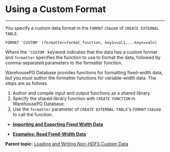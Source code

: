 # Using a Custom Format
---

You specify a custom data format in the `FORMAT` clause of `CREATE EXTERNAL TABLE`.

```
FORMAT 'CUSTOM' (formatter=format_function, key1=val1,...keyn=valn)

```

Where the `'CUSTOM'` keyword indicates that the data has a custom format and `formatter` specifies the function to use to format the data, followed by comma-separated parameters to the formatter function.

WarehousePG Database provides functions for formatting fixed-width data, but you must author the formatter functions for variable-width data. The steps are as follows.

1.  Author and compile input and output functions as a shared library.
2.  Specify the shared library function with `CREATE FUNCTION` in WarehousePG Database.
3.  Use the `formatter` parameter of `CREATE EXTERNAL TABLE`'s `FORMAT` clause to call the function.

-   **[Importing and Exporting Fixed Width Data](../../load/topics/g-importing-and-exporting-fixed-width-data.html)**  

-   **[Examples: Read Fixed-Width Data](../../load/topics/g-examples-read-fixed-width-data.html)**  


**Parent topic:** [Loading and Writing Non-HDFS Custom Data](../../load/topics/g-loading-and-writing-non-hdfs-custom-data.html)

